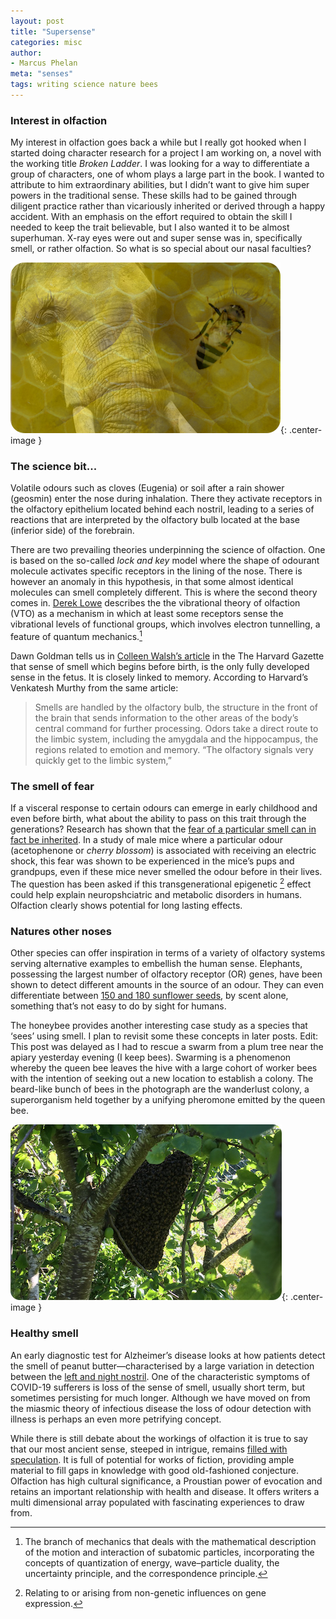 ```yaml
---
layout: post
title: "Supersense"
categories: misc
author:
- Marcus Phelan
meta: "senses"
tags: writing science nature bees
---
```


### Interest in olfaction
My interest in olfaction goes back a while but I really got hooked when I started doing character research for a project I am working on, a novel with the working title _Broken Ladder_. I was looking for a way to differentiate a group of characters, one of whom plays a large part in the book. I wanted to attribute to him extraordinary abilities, but I didn’t want to give him super powers in the traditional sense. These skills had to be gained through diligent practice rather than vicariously inherited or derived through a happy accident. With an emphasis on the effort required to obtain the skill I needed to keep the trait believable, but I also wanted it to be almost superhuman. X-ray eyes were out and super sense was in, specifically smell, or rather olfaction. So what is so special about our nasal faculties?

![Olfaction](/assets/images/olfaction.png){: .center-image }

### The science bit...
Volatile odours such as cloves (Eugenia) or soil after a rain shower (geosmin) enter the nose during inhalation. There they activate receptors in the olfactory epithelium located behind each nostril, leading to a series of reactions that are interpreted by the olfactory bulb located at the base (inferior side) of the forebrain.

There are two prevailing theories underpinning the science of olfaction. One is based on the so-called *lock and key* model where the shape of odourant molecule activates specific receptors in the lining of the nose. There is however an anomaly in this hypothesis, in that some almost identical molecules can smell completely different. This is where the second theory comes in. [Derek Lowe](https://blogs.sciencemag.org/pipeline/archives/2018/08/21/an-update-on-vibrational-theories-of-smell) describes the the vibrational theory of olfaction (VTO) as a mechanism in which at least some receptors sense the vibrational levels of functional groups, which involves electron tunnelling, a feature of quantum mechanics.[^1] 

[^1]: The branch of mechanics that deals with the mathematical description of the motion and interaction of subatomic particles, incorporating the concepts of quantization of energy, wave–particle duality, the uncertainty principle, and the correspondence principle. 


Dawn Goldman tells us in [Colleen Walsh’s article](https://news.harvard.edu/gazette/story/2020/02/how-scent-emotion-and-memory-are-intertwined-and-exploited/) in the The Harvard Gazette that sense of smell which begins before birth, is the only fully developed sense in the fetus. It is closely linked to memory. According to Harvard’s Venkatesh Murthy from the same article:

> Smells are handled by the olfactory bulb, the structure in the front of the brain that sends information to the other areas of the body’s central command for further processing. Odors take a direct route to the limbic system, including the amygdala and the hippocampus, the regions related to emotion and memory. “The olfactory signals very quickly get to the limbic system,”
 
### The smell of fear
If a visceral response to certain odours can emerge in early childhood and even before birth, what about the ability to pass on this trait through the generations? Research has shown that the [fear of a particular smell can in fact be inherited](https://www.newscientist.com/article/dn24677-fear-of-a-smell-can-be-passed-down-several-generations/). In a study of male mice where a particular odour (acetophenone or *cherry blossom*) is associated with receiving an electric shock, this fear was shown to be experienced in the mice’s pups and grandpups, even if these mice never smelled the odour before in their lives. The question has been asked if this transgenerational epigenetic  [^2] effect could help explain neuropshciatric and metabolic disorders in humans. Olfaction clearly shows potential for long lasting effects.

[^2]: Relating to or arising from non-genetic influences on gene expression.

### Natures other noses 
Other species can offer inspiration in terms of a variety of olfactory systems serving alternative examples to embellish the human sense. Elephants, possessing the largest number of olfactory receptor (OR) genes, have been shown to detect different amounts in the source of an odour. They can even differentiate between [150 and 180 sunflower seeds](https://abcnews.go.com/International/elephants-sniff-larger-quantities-scent-study-finds/story?id=63456903), by scent alone, something that’s not easy to do by sight for humans. 

The honeybee provides another interesting case study as a species that ‘sees’ using smell. I plan to revisit some these concepts in later posts. Edit: This post was delayed as I had to rescue a swarm from a plum tree near the apiary yesterday evening (I keep bees). Swarming is a phenomenon whereby the queen bee leaves the hive with a large cohort of worker bees with the intention of seeking out a new location to establish a colony. The beard-like bunch of bees in the photograph are the wanderlust colony, a superorganism held together by a unifying pheromone emitted by the queen bee. 

![Swarm](/assets/images/swarm.png){: .center-image }

### Healthy smell
An early diagnostic test for Alzheimer’s disease looks at how patients detect the smell of peanut butter—characterised by a large variation in detection between the [left and night nostril](https://health.clevelandclinic.org/peanut-butter-test-may-detect-alzheimers/). One of the characteristic symptoms of COVID-19 sufferers is loss of the sense of smell, usually short term, but sometimes persisting for much longer. Although we have moved on from the miasmic theory of infectious disease the loss of odour detection with illness is perhaps an even more petrifying concept.

While there is still debate about the workings of olfaction it is true to say that our most ancient sense, steeped in intrigue, remains [filled with speculation](https://pubmed.ncbi.nlm.nih.gov/18201391/). It is full of potential for works of fiction, providing ample material to fill gaps in knowledge with good old-fashioned conjecture. Olfaction has high cultural significance, a Proustian power of evocation and retains an important relationship with health and disease. It offers writers a multi dimensional array populated with fascinating experiences to draw from. 